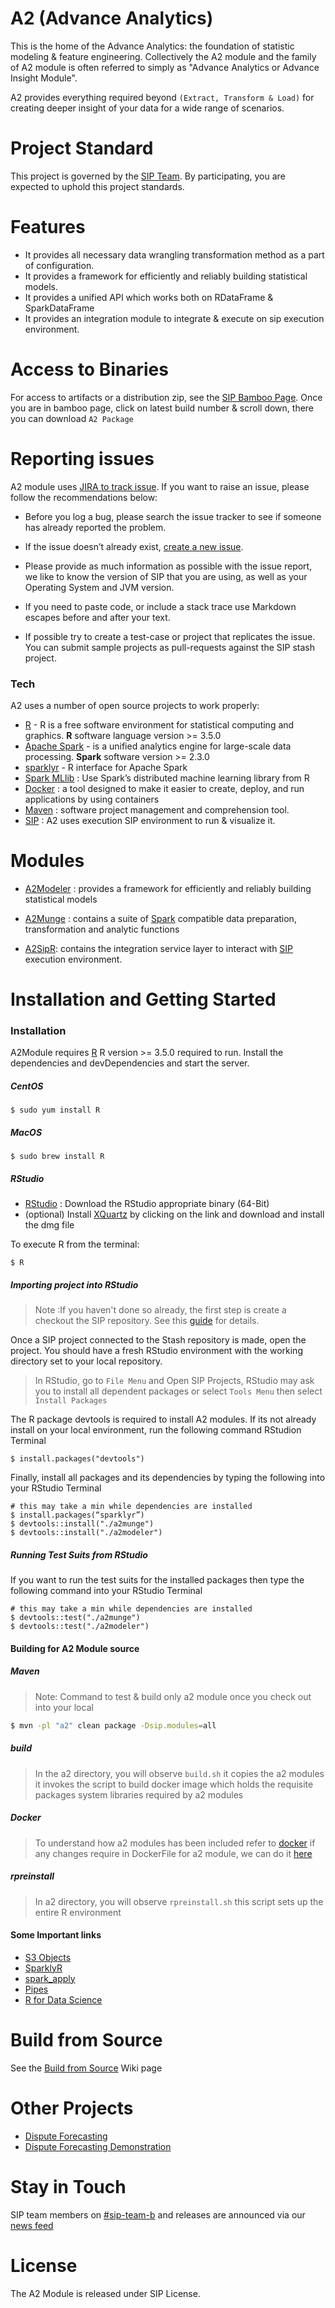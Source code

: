 # A2 (Advance Analytics)
This is the home of the Advance Analytics: the foundation of statistic modeling & feature engineering. Collectively the A2 module and the family of A2 module is often referred to simply as "Advance Analytics or Advance Insight Module".

A2 provides everything required beyond  ```(Extract, Transform & Load)``` for creating deeper insight of your data for a wide range of scenarios.


# Project Standard
This project is governed by the [SIP Team](https://confluence.synchronoss.net:8443/display/BDA/Project+Standards). By participating, you are expected to uphold this project standards.

# Features

  - It provides all necessary data wrangling transformation method as a part of configuration.
  - It provides a framework for efficiently and reliably building statistical models.
  - It provides a unified API which works both on RDataFrame & SparkDataFrame
  - It provides an integration module to integrate & execute on sip execution environment.

 # Access to Binaries
For access to artifacts or a distribution zip, see the [SIP Bamboo Page](https://bamboo.synchronoss.net:8443/browse/BDA-BDASAW). Once you are in bamboo page, click on latest build number & scroll down, there you can download ```A2 Package```


# Reporting issues
A2 module uses [JIRA to track issue](https://jira.synchronoss.net:8443/jira/secure/RapidBoard.jspa?rapidView=13385&projectKey=SIP). If you want to raise an issue, please follow the recommendations below:

- Before you log a bug, please search the issue tracker to see if someone has already reported the problem.

- If the issue doesn’t already exist, [create a new issue](https://jira.synchronoss.net:8443/jira/secure/RapidBoard.jspa?rapidView=13385&projectKey=SIP).

- Please provide as much information as possible with the issue report, we like to know the version of SIP that you are using, as well as your Operating System and JVM version.

- If you need to paste code, or include a stack trace use Markdown ``` ``` escapes before and after your text.

- If possible try to create a test-case or project that replicates the issue. You can submit sample projects as pull-requests against the SIP stash project.


### Tech
A2 uses a number of open source projects to work properly:

* [R](https://www.r-project.org/) - R is a free software environment for statistical computing and graphics.
  __R__ software language version >= 3.5.0
* [Apache Spark](https://spark.apache.org/) - is a unified analytics engine for large-scale data processing.
  __Spark__ software version >= 2.3.0
* [sparklyr](https://spark.rstudio.com/) - R interface for Apache Spark
* [Spark MLlib](http://spark.apache.org/docs/latest/mllib-guide.html) : Use Spark’s distributed machine learning library from R
* [Docker](https://www.docker.com/) : a tool designed to make it easier to create, deploy, and run applications by using containers
* [Maven](https://maven.apache.org/) : software project management and comprehension tool.
* [SIP](https://stash.synchronoss.net/projects/BDA/repos/sip/browse) : A2 uses execution SIP environment to run & visualize it.

# Modules

* [A2Modeler](https://stash.synchronoss.net/projects/BDA/repos/sip/browse/a2modeler) : provides a framework for efficiently and reliably building statistical models

* [A2Munge](https://stash.synchronoss.net/projects/BDA/repos/sip/browse/a2munge) : contains a suite of [Spark](https://spark.apache.org/) compatible data preparation, transformation and analytic functions

* [A2SipR](https://stash.synchronoss.net/projects/BDA/repos/sip/browse/a2sipr): contains the integration service layer to interact with [SIP](https://stash.synchronoss.net/projects/BDA/repos/sip/browse) execution environment.


# Installation and Getting Started
### Installation

A2Module requires [R](https://www.r-project.org/) R version >= 3.5.0 required to run.
Install the dependencies and devDependencies and start the server.
##### CentOS

```
$ sudo yum install R
```

##### MacOS

```
$ sudo brew install R
```

##### RStudio

 * [RStudio](http://rstudio.org/download/desktop) : Download the RStudio appropriate binary (64-Bit)
 * (optional) Install [XQuartz](https://www.xquartz.org/) by clicking on the link and download and install the dmg file

To execute R from the terminal:
```
$ R
```
##### Importing project into RStudio

> Note :If you haven't done so already, the first step is create a checkout the SIP repository. See this [guide](https://support.rstudio.com/hc/en-us/articles/200532077-Version-Control-with-Git-and-SVN) for details.

Once a SIP project connected to the Stash repository is made, open the project. You should have a fresh RStudio environment with the working directory set to your local repository.

> In RStudio, go to ```File Menu``` and Open SIP Projects, RStudio may ask you to install all dependent packages or select ```Tools Menu``` then select ```Install Packages```

The R package devtools is required to install A2 modules. If its not already install on your local environment, run the following command RStudion Terminal

```
$ install.packages("devtools")
```

Finally, install all packages and its dependencies by typing the following into your RStudio Terminal

```
# this may take a min while dependencies are installed
$ install.packages(“sparklyr”)
$ devtools::install("./a2munge")
$ devtools::install("./a2modeler")
```

##### Running Test Suits from RStudio
If you want to run the test suits for the installed packages then type the following command into your RStudio Terminal

```
# this may take a min while dependencies are installed
$ devtools::test("./a2munge")
$ devtools::test("./a2modeler")

```

#### Building for A2 Module source

##### Maven
> Note: Command to test & build only a2 module once you check out into your local
```sh
$ mvn -pl "a2" clean package -Dsip.modules=all
```
##### build
> In the a2 directory, you will observe ```build.sh``` it copies the a2 modules
> it invokes the script to build docker image which holds the requisite packages
> system libraries required by a2 modules

##### Docker
> To understand how a2 modules has been included refer to [docker](https://stash.synchronoss.net/projects/BDA/repos/sip/browse/dist/src/main)
if any changes require in DockerFile for a2 module, we can do it [here](https://stash.synchronoss.net/projects/BDA/repos/sip/browse/a2/Dockerfile)

##### rpreinstall
> In a2 directory, you will observe ```rpreinstall.sh``` this script sets up the
> entire R environment

#### Some Important links
 * [S3 Objects](http://adv-r.had.co.nz/S3.html)
 * [SparklyR](https://cfss.uchicago.edu/notes/sparklyr/)
 * [spark_apply](https://www.rdocumentation.org/packages/sparklyr/versions/0.9.2/topics/spark_apply)
 * [Pipes](https://r4ds.had.co.nz/pipes.html)
 * [R for Data Science](https://r4ds.had.co.nz/)

# Build from Source
See the [Build from Source](https://stash.synchronoss.net/projects/BDA/repos/sip/browse/doc) Wiki page

# Other Projects
* [Dispute Forecasting](https://stash.synchronoss.net/projects/AAR/repos/dispute_forecasting/browse)
* [Dispute Forecasting Demonstration](https://synchronoss1-my.sharepoint.com/:f:/g/personal/knat0001_synchronoss_com/EqUraVmsiTxLgMzOn_q3plEBQEuPS7VHO-7jdX-aRjbUFA?e=NdLgcX)

# Stay in Touch
SIP team members on [#sip-team-b](https://synchronoss.slack.com/messages/G8QTCE6UD) and releases are announced via our [news feed](https://confluence.synchronoss.net:8443/display/BDA/SIP+Releases)

# License
The A2 Module is released under SIP License.

